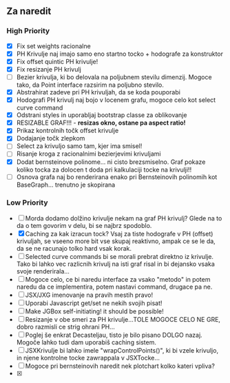 ## Za naredit

### High Priority

- [x] Fix set weights racionalne
- [x] PH Krivulje naj imajo samo eno startno tocko + hodografe za konstruktor
- [x] Fix offset quintic PH krivulje!
- [x] Fix resizanje PH krivulj
- [ ] Bezier krivulja, ki bo delovala na poljubnem stevilu dimenzij. Mogoce tako, da Point interface razsirim na
  poljubno stevilo.
- [x] Abstrahirat zadeve pri PH krivuljah, da se koda pouporabi
- [x] Hodografi PH krivulj naj bojo v locenem grafu, mogoce celo kot select curve command
- [x] Odstrani styles in uporabljaj bootstrap classe za oblikovanje
- [x] RESIZABLE GRAF!!! - **resizas okno, ostane pa aspect ratio!**
- [x] Prikaz kontrolnih točk offset krivulje
- [x] Dodajanje točk zlepkom
- [ ] Select za krivuljo samo tam, kjer ima smisel!
- [ ] Risanje kroga z racionalnimi bezierjevimi krivuljami
- [x] Dodat bernsteinove polinome... ni cisto brezsmiselno. Graf pokaze koliko tocka za dolocen t doda pri kalkulaciji
  tocke na krivulji!!
- [ ] Osnova grafa naj bo renderirana enako pri Bernsteinovih polinomih kot BaseGraph... trenutno je skopirana

### Low Priority

- [ ] Morda dodamo dolžino krivulje nekam na graf PH krivulj? Glede na to da o tem govorim v delu, bi se najbrz
  spodoblo.
- [x] Caching za kak izracun tock? Vsaj za tiste hodografe v PH (offset) krivuljah, se vseeno more bit vse skupaj
  reaktivno, ampak ce se le da, da se ne racunajo tolko hard vsak korak.
- [ ] Selected curve commands bi se morali prebrat direktno iz krivulje. Tako bi lahko vec razlicnih krivulj na isti
  graf risal in bi dejansko vsaka svoje renderirala...
- [ ] Mogoce celo, ce bi naredu interface za vsako "metodo" in potem naredu da ce implementira, potem nastavi command,
  drugace pa ne.
- [ ] JSX/JXG imenovanje na pravih mestih pravo!
- [ ] Uporabi Javascript get/set ne nekih svojih pisat!
- [ ] Make JGBox self-initiating! it should be possible!
- [ ] Resizanje v obe smeri za PH krivulje...TOLE MOGOCE CELO NE GRE, dobro razmisli ce strig ohrani PH...
- [ ] Poglej še enkrat Decasteljau, tisto je bilo pisano DOLGO nazaj. Mogoče lahko tudi dam uporabiš caching sistem.
- [ ] JSXKrivulje bi lahko imele "wrapControlPoints()", ki bi vzele krivuljo, in njene kontrolne tocke zawrappala v
  JSXTocke...
- [ ] Mogoce pri bernsteinovih naredit nek plotchart kolko kateri vpliva?
- [x]